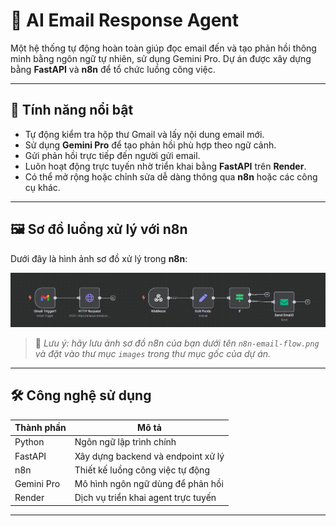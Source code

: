 # 🤖 AI Email Response Agent

Một hệ thống tự động hoàn toàn giúp đọc email đến và tạo phản hồi thông minh bằng ngôn ngữ tự nhiên, sử dụng Gemini Pro. Dự án được xây dựng bằng **FastAPI** và **n8n** để tổ chức luồng công việc.

---

## 📌 Tính năng nổi bật

- Tự động kiểm tra hộp thư Gmail và lấy nội dung email mới.
- Sử dụng **Gemini Pro** để tạo phản hồi phù hợp theo ngữ cảnh.
- Gửi phản hồi trực tiếp đến người gửi email.
- Luôn hoạt động trực tuyến nhờ triển khai bằng **FastAPI** trên **Render**.
- Có thể mở rộng hoặc chỉnh sửa dễ dàng thông qua **n8n** hoặc các công cụ khác.

---

## 🖼️ Sơ đồ luồng xử lý với n8n

Dưới đây là hình ảnh sơ đồ xử lý trong **n8n**:

![n8n workflow](./n8n_flow.png)

> 📌 *Lưu ý: hãy lưu ảnh sơ đồ n8n của bạn dưới tên `n8n-email-flow.png` và đặt vào thư mục `images` trong thư mục gốc của dự án.*

---

## 🛠️ Công nghệ sử dụng

| Thành phần     | Mô tả                                 |
|----------------|----------------------------------------|
| Python         | Ngôn ngữ lập trình chính               |
| FastAPI        | Xây dựng backend và endpoint xử lý    |
| n8n            | Thiết kế luồng công việc tự động       |
| Gemini Pro     | Mô hình ngôn ngữ dùng để phản hồi     |
| Render         | Dịch vụ triển khai agent trực tuyến    |

---


